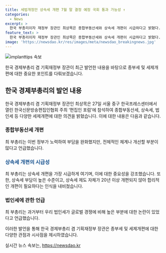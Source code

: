 ```yaml
---
title: 세법개정안 상속세 개편 7월 말 결정 예정 국회 통과 가능성 ↑
categories:
  - News
excerpt: >
  한국 부총리이자 재정부 장관인 최상목은 종합부동산세와 상속세 개편이 시급하다고 밝혔다. 그는 현재의 상속세 부담이 높고, 20년 이상 개편이 이뤄지지 않아야 한다며, 세법개정안에 시급성과 필요성을 반영할 것이라고 강조했다. 또한, 법인세에 대해서도 글로벌 경쟁력을 감안해야 한다고 언급했다. 최 부총리의 발언은 세제 개편의 필요성과 시급성에 대한 관심을 불러일으킬 것으로 보인다.
feature_text: >
  한국 부총리이자 재정부 장관인 최상목은 종합부동산세와 상속세 개편이 시급하다고 밝혔다. 그는 현재의 상속세 부담이 높고, 20년 이상 개편이 이뤄지지 않아야 한다며, 세법개정안에 시급성과 필요성을 반영할 것이라고 강조했다. 또한, 법인세에 대해서도 글로벌 경쟁력을 감안해야 한다고 언급했다. 최 부총리의 발언은 세제 개편의 필요성과 시급성에 대한 관심을 불러일으킬 것으로 보인다.
image: 'https://newsdao.kr/res/images/meta/newsdao_breakingnews.jpg'
---
```


<p><img src="https://newsdao.kr/res/images/meta/newsdao_breakingnews.jpg" alt="implanttips 속보" /></p>

<p>한국 경제부총리 겸 기획재정부 장관이 최근 발언한 내용을 바탕으로 종부세 및 세제개편에 대한 중요한 포인트를 다뤄보겠습니다.</p>

<h2 data-ke-size="size26">한국 경제부총리의 발언 내용</h2>

<p data-ke-size="size16">한국 경제부총리 겸 기획재정부 장관인 최상목은 27일 서울 중구 한국프레스센터에서 열린 한국신문방송편집인협회 주최 ‘편집인 포럼’에 참석하여 종합부동산세, 상속세, 법인세 등 다양한 세제개편에 대한 의견을 밝혔습니다. 이에 대한 내용은 다음과 같습니다.</p>

<h3>종합부동산세 개편</h3>

<p data-ke-size="size16">최 부총리는 이번 정부가 노력하여 부담을 완화했지만, 전체적인 체계나 개선할 부분이 많다고 언급했습니다.</p>

<h3><span style="color: #1a5490;">상속세 개편의 시급성</span></h3>

<p data-ke-size="size16">최 부총리는 상속세 개편을 가장 시급하게 여기며, 이에 대한 중요성을 강조했습니다. 또한, 상속세 부담이 높은 수준이고, 상속세 제도 자체가 20년 이상 개편되지 않아 합리적인 개편이 필요하다는 인식을 내비쳤습니다.</p>

<h3>법인세에 관한 언급</h3>

<p data-ke-size="size16">최 부총리는 과거부터 우리 법인세가 글로벌 경쟁에 비해 높은 부분에 대한 논란이 있었다고 언급했습니다.</p>

<p>이러한 발언을 통해 한국 경제부총리 겸 기획재정부 장관은 종부세 및 세제개편에 대한 다양한 관점과 시사점을 제시하였습니다.</p>
실시간 뉴스 속보는, <a href="https://newsdao.kr" rel="dofollow">https://newsdao.kr</a>


